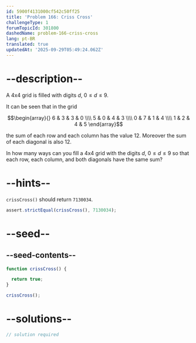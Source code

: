 ```yaml
---
id: 5900f4131000cf542c50ff25
title: 'Problem 166: Criss Cross'
challengeType: 1
forumTopicId: 301800
dashedName: problem-166-criss-cross
lang: pt-BR
translated: true
updatedAt: '2025-09-29T05:49:24.062Z'
---
```


# --description--

A 4x4 grid is filled with digits $d$, $0 ≤ d ≤ 9$.

It can be seen that in the grid

$$\begin{array}{}
  6 & 3 & 3 & 0 \\\\
  5 & 0 & 4 & 3 \\\\
  0 & 7 & 1 & 4 \\\\
  1 & 2 & 4 & 5
\end{array}$$

the sum of each row and each column has the value 12. Moreover the sum of each diagonal is also 12.

In how many ways can you fill a 4x4 grid with the digits $d$, $0 ≤ d ≤ 9$ so that each row, each column, and both diagonals have the same sum?

# --hints--

`crissCross()` should return `7130034`.

```js
assert.strictEqual(crissCross(), 7130034);
```

# --seed--

## --seed-contents--

```js
function crissCross() {

  return true;
}

crissCross();
```

# --solutions--

```js
// solution required
```
